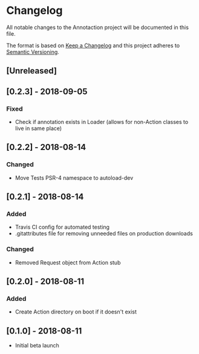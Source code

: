 # Changelog
All notable changes to the Annotaction project will be documented in this file.

The format is based on [Keep a Changelog](http://keepachangelog.com/en/1.0.0/)
and this project adheres to [Semantic Versioning](http://semver.org/spec/v2.0.0.html).

## [Unreleased]

## [0.2.3] - 2018-09-05
### Fixed
- Check if annotation exists in Loader (allows for non-Action classes to live in same place)

## [0.2.2] - 2018-08-14
### Changed
- Move Tests PSR-4 namespace to autoload-dev

## [0.2.1] - 2018-08-14
### Added
- Travis CI config for automated testing
- .gitattributes file for removing unneeded files on production downloads

### Changed
- Removed Request object from Action stub

## [0.2.0] - 2018-08-11
### Added
- Create Action directory on boot if it doesn't exist

## [0.1.0] - 2018-08-11
- Initial beta launch
